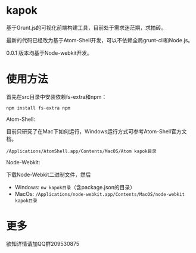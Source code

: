 kapok
=====

基于Grunt.js的可视化前端构建工具，目前处于需求迷茫期，求拍砖。

最新的代码已经改为基于Atom-Shell开发，可以不依赖全局grunt-cli和Node.js。

0.0.1 版本均基于Node-webkit开发。

使用方法
=====

首先在src目录中安装依赖fs-extra和npm：

`npm install fs-extra npm`

Atom-Shell:

目前只研究了在Mac下如何运行，Windows运行方式可参考Atom-Shell官方文档。

`/Applications/AtomShell.app/Contents/MacOS/Atom kapok目录`

Node-Webkit:

下载Node-Webkit二进制文件，然后

- Windows: `nw kapok目录`（含package.json的目录）
- MacOs: `/Applications/node-webkit.app/Contents/MacOS/node-webkit kapok目录`


更多
=====

欲知详情请加QQ群209530875
